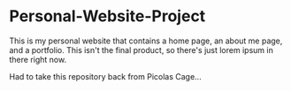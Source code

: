 # Personal-Website-Project

This is my personal website that contains a home page, an about me page, and a portfolio. This isn't the final product, so there's just lorem ipsum in there right now.

Had to take this repository back from Picolas Cage...
